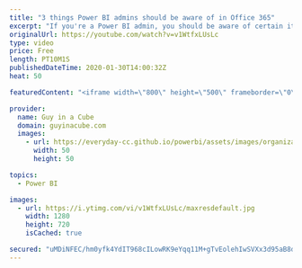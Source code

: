 ```yaml
---
title: "3 things Power BI admins should be aware of in Office 365"
excerpt: "If you're a Power BI admin, you should be aware of certain items within the Office 365 Admin Center. These will help you be a better admin!  Sign up to be notified of our upcoming Power BI administration course! https://guyinacu.be/admincoursenotify  *******************  Want to take your Power BI skills"
originalUrl: https://youtube.com/watch?v=v1WtfxLUsLc
type: video
price: Free
length: PT10M1S
publishedDateTime: 2020-01-30T14:00:32Z
heat: 50

featuredContent: "<iframe width=\"800\" height=\"500\" frameborder=\"0\" src=\"https://www.youtube.com/embed/v1WtfxLUsLc\" allow=\"accelerometer; autoplay; encrypted-media; gyroscope; picture-in-picture\" allowfullscreen></iframe>"

provider:
  name: Guy in a Cube
  domain: guyinacube.com
  images:
    - url: https://everyday-cc.github.io/powerbi/assets/images/organizations/guyinacube.com-50x50.jpg
      width: 50
      height: 50

topics:
  - Power BI

images:
  - url: https://i.ytimg.com/vi/v1WtfxLUsLc/maxresdefault.jpg
    width: 1280
    height: 720
    isCached: true

secured: "uMDiNFEC/hm0yfk4YdIT968cILowRK9eYqq11M+gTvEolehIwSVXx3d95aB8d+t4NqAmnwvTC9ChXURQNJrwXs93Vhv307Juis6ibZwA98X6Kzl4sV/IsQYVo87InasLtrDT5YKSHXEpspsl3pcjF5ymyRnXy9zRr3lBQw2+xwsOFryJidgtq7KkxqMtFzAooXTfNHL68AZufZbncploJY03PpQ+UgPxLFDRgnn6yMuRotlWOs1IPYQ7aEo6OJvE9cnnt7cx3GCJXJyFPHLkiBhcHbNLkY6Z/VGVeKU1n+iOUl5iyELjvP6junnpgmpu780JU497kULW9GPH6ZDgd2KMvQ33ZqYEyXK6J2gMawN1zeqt1uUqACRYwr0Ky+U3BEAD6ZGDl+x6wa4B7EoFsWLDX2i+fZtXcTUsEV5n4F0=;bH2l5/opnWv4NaessTAYmg=="
---
```


